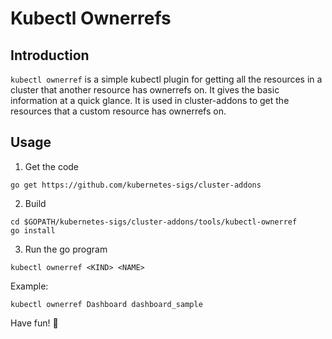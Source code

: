 # Kubectl Ownerrefs

## Introduction
`kubectl ownerref` is a simple kubectl plugin for getting all the resources in a cluster that another resource has ownerrefs on. It gives the basic information at a quick glance. It is used in cluster-addons to get the resources that a custom resource has ownerrefs on.

  ## Usage

  1. Get the code

  ```shell script
  go get https://github.com/kubernetes-sigs/cluster-addons
  ```

  2. Build

  ```shell script
  cd $GOPATH/kubernetes-sigs/cluster-addons/tools/kubectl-ownerref
  go install
  ```

  3. Run the go program

```shell script
kubectl ownerref <KIND> <NAME>
```

Example:
```shell script
kubectl ownerref Dashboard dashboard_sample
```

Have fun! :tada:
